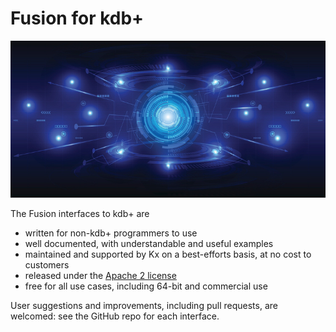 # <i class="fa fa-superpowers"></i> Fusion for kdb+


![fusion](img/840166516.jpg) <!-- Licensed from getty Images -->

The Fusion interfaces to kdb+ are

-   written for non-kdb+ programmers to use
-   well documented, with understandable and useful examples
-   maintained and supported by Kx on a best-efforts basis, at no cost to customers
-   released under the [Apache 2 license](https://www.apache.org/licenses/LICENSE-2.0)
-   free for all use cases, including 64-bit and commercial use
<!-- -   written from the perspective of the ‘remote’ technology: e.g. a Java interface that is intelligible to a Java programmer -->

User suggestions and improvements, including pull requests, are welcomed: see the GitHub repo for each interface.